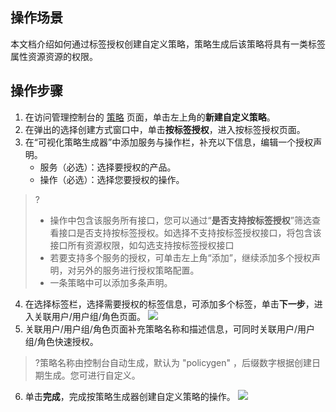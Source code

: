 ## 操作场景

本文档介绍如何通过标签授权创建自定义策略，策略生成后该策略将具有一类标签属性资源资源的权限。


## 操作步骤

1. 在访问管理控制台的 [策略](https://console.cloud.tencent.com/cam/policy) 页面，单击左上角的**新建自定义策略**。
2. 在弹出的选择创建方式窗口中，单击**按标签授权**，进入按标签授权页面。
3. 在“可视化策略生成器”中添加服务与操作栏，补充以下信息，编辑一个授权声明。
	- 服务（必选）：选择要授权的产品。
	- 操作（必选）：选择您要授权的操作。

> ?  
> - 操作中包含该服务所有接口，您可以通过“**是否支持按标签授权**”筛选查看接口是否支持按标签授权。如选择不支持按标签授权接口，将包含该接口所有资源权限，如勾选支持按标签授权接口
> - 若要支持多个服务的授权，可单击左上角“添加”，继续添加多个授权声明，对另外的服务进行授权策略配置。
> - 一条策略中可以添加多条声明。

4. 在选择标签栏，选择需要授权的标签信息，可添加多个标签，单击**下一步**，进入关联用户/用户组/角色页面。
![](https://qcloudimg.tencent-cloud.cn/raw/ae41f77ecf7975a9ee010e3003b9c8a3.png)
5. 关联用户/用户组/角色页面补充策略名称和描述信息，可同时关联用户/用户组/角色快速授权。
>?策略名称由控制台自动生成，默认为 "policygen" ，后缀数字根据创建日期生成。您可进行自定义。
6. 单击**完成**，完成按策略生成器创建自定义策略的操作。
![](https://main.qcloudimg.com/raw/5ee6f72c3f8303d7efec5b5bfbbe201d.png)
